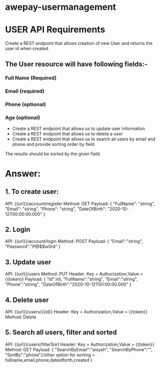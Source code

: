 # awepay-usermanagement

# USER API Requirements
Create a REST endpoint that allows creation of new User and returns the user id when created.

## The User resource will have following fields:-
### Full Name (Required)
### Email (required)
### Phone (optional)
### Age (optional)

- Create a REST endpoint that allows us to update user information
- Create a REST endpoint that allows us to delete a user
- Create a REST endpoint that allows us to search all users by email and phone and provide sorting order by field

The results should be sorted by the given field.

# Answer:

## 1. To create user:
API: {{url}}/account/register
Method: GET
Payload: 
{
    "FullName": "string",
    "Email": "string",
    "Phone": "string",
    "DateOfBirth": "2020-10-12T00:00:00.000"
}

## 2. Login 
API: {{url}}/account/login
Method: POST
Payload: 
{
    "Email":"string",
    "Password":"P@$$w0rd"
}

## 3. Update user 
API: {{url}}/users
Method: PUT
Header: Key = Authorization,Value = {{token}}
Payload: 
{
    "Id":int,
    "FullName":"string",
    "Email":"string",
    "Phone":"string",
    "DateOfBirth":"2020-10-12T00:00:00.000"
}

## 4. Delete user
API: {{url}}/users/{{id}}
Header: Key = Authorization,Value = {{token}}
Method: Delete

## 5. Search all users, filter and sorted
API: {{url}}/users/filterSort
Header: Key = Authorization,Value = {{token}}
Method: GET
Payload: 
{
    "SearchByEmail":"aisyah",
    "SearchByPhone":"",
    "SortBy":"phone"//other option for sorting = fullname,email,phone,dateofbirth,created
}
